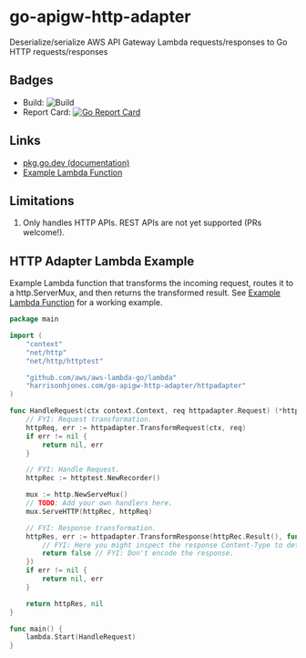 # go-apigw-http-adapter

Deserialize/serialize AWS API Gateway Lambda requests/responses to Go HTTP
requests/responses

## Badges

- Build:
  ![Build](https://github.com/harrisonhjones/go-apigw-http-adapter/workflows/Go/badge.svg)
- Report Card:
  [![Go Report Card](https://goreportcard.com/badge/harrisonhjones.com/go-apigw-http-adapter)](https://goreportcard.com/report/harrisonhjones.com/go-apigw-http-adapter)

## Links

- [pkg.go.dev (documentation)](https://pkg.go.dev/harrisonhjones.com/go-apigw-http-adapter)
- [Example Lambda Function](https://github.com/harrisonhjones/go-apigw-http-adapter-lambda-example)

## Limitations

1. Only handles HTTP APIs. REST APIs are not yet supported (PRs welcome!).

## HTTP Adapter Lambda Example

Example Lambda function that transforms the incoming request, routes it to a
http.ServerMux, and then returns the transformed result. See
[Example Lambda Function](https://github.com/harrisonhjones/go-apigw-http-adapter-lambda-example)
for a working example.

```go
package main

import (
	"context"
	"net/http"
	"net/http/httptest"

	"github.com/aws/aws-lambda-go/lambda"
	"harrisonhjones.com/go-apigw-http-adapter/httpadapter"
)

func HandleRequest(ctx context.Context, req httpadapter.Request) (*httpadapter.Response, error) {
	// FYI: Request transformation.
	httpReq, err := httpadapter.TransformRequest(ctx, req)
	if err != nil {
		return nil, err
	}

	// FYI: Handle Request.
	httpRec := httptest.NewRecorder()

	mux := http.NewServeMux()
	// TODO: Add your own handlers here.
	mux.ServeHTTP(httpRec, httpReq)

	// FYI: Response transformation.
	httpRes, err := httpadapter.TransformResponse(httpRec.Result(), func(response *http.Response) bool {
		// FYI: Here you might inspect the response Content-Type to determine if the response should be encoded or not.
		return false // FYI: Don't encode the response.
	})
	if err != nil {
		return nil, err
	}

	return httpRes, nil
}

func main() {
	lambda.Start(HandleRequest)
}
```
